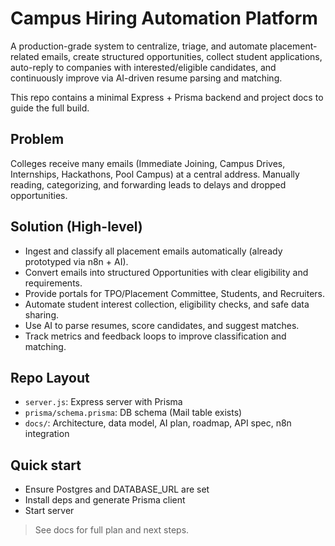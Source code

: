 # Campus Hiring Automation Platform

A production-grade system to centralize, triage, and automate placement-related emails, create structured opportunities, collect student applications, auto-reply to companies with interested/eligible candidates, and continuously improve via AI-driven resume parsing and matching.

This repo contains a minimal Express + Prisma backend and project docs to guide the full build.

## Problem
Colleges receive many emails (Immediate Joining, Campus Drives, Internships, Hackathons, Pool Campus) at a central address. Manually reading, categorizing, and forwarding leads to delays and dropped opportunities.

## Solution (High-level)
- Ingest and classify all placement emails automatically (already prototyped via n8n + AI).
- Convert emails into structured Opportunities with clear eligibility and requirements.
- Provide portals for TPO/Placement Committee, Students, and Recruiters.
- Automate student interest collection, eligibility checks, and safe data sharing.
- Use AI to parse resumes, score candidates, and suggest matches.
- Track metrics and feedback loops to improve classification and matching.

## Repo Layout
- `server.js`: Express server with Prisma
- `prisma/schema.prisma`: DB schema (Mail table exists)
- `docs/`: Architecture, data model, AI plan, roadmap, API spec, n8n integration

## Quick start
- Ensure Postgres and DATABASE_URL are set
- Install deps and generate Prisma client
- Start server

> See docs for full plan and next steps.
